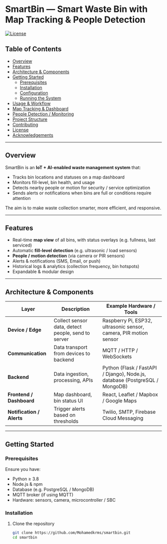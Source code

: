 # SmartBin — Smart Waste Bin with Map Tracking & People Detection

[![License](https://img.shields.io/badge/license-MIT-blue.svg)](LICENSE)

## Table of Contents

- [Overview](#overview)  
- [Features](#features)  
- [Architecture & Components](#architecture--components)  
- [Getting Started](#getting-started)  
  - [Prerequisites](#prerequisites)  
  - [Installation](#installation)  
  - [Configuration](#configuration)  
  - [Running the System](#running-the-system)  
- [Usage & Workflow](#usage--workflow)  
- [Map Tracking & Dashboard](#map-tracking--dashboard)  
- [People Detection / Monitoring](#people-detection--monitoring)  
- [Project Structure](#project-structure)  
- [Contributing](#contributing)  
- [License](#license)  
- [Acknowledgements](#acknowledgements)  

---

## Overview

SmartBin is an **IoT + AI-enabled waste management system** that:

- Tracks bin locations and statuses on a map dashboard  
- Monitors fill-level, bin health, and usage  
- Detects nearby people or motion for security / service optimization  
- Sends alerts or notifications when bins are full or conditions require attention  

The aim is to make waste collection smarter, more efficient, and responsive.

---

## Features

- Real-time **map view** of all bins, with status overlays (e.g. fullness, last serviced)  
- Automatic **fill-level detection** (e.g. ultrasonic / load sensors)  
- **People / motion detection** (via camera or PIR sensors)  
- Alerts & notifications (SMS, Email, or push)  
- Historical logs & analytics (collection frequency, bin hotspots)  
- Expandable & modular design  

---

## Architecture & Components

| Layer | Description | Example Hardware / Tools |
|---|---|---|
| **Device / Edge** | Collect sensor data, detect people, send to server | Raspberry Pi, ESP32, ultrasonic sensor, camera, PIR motion sensor |
| **Communication** | Data transport from devices to backend | MQTT / HTTP / WebSockets |
| **Backend** | Data ingestion, processing, APIs | Python (Flask / FastAPI / Django), Node.js, database (PostgreSQL / MongoDB) |
| **Frontend / Dashboard** | Map dashboard, bin status UI | React, Leaflet / Mapbox / Google Maps |
| **Notification / Alerts** | Trigger alerts based on thresholds | Twilio, SMTP, Firebase Cloud Messaging |

---

## Getting Started

### Prerequisites

Ensure you have:

- Python ≥ 3.8  
- Node.js & npm  
- Database (e.g. PostgreSQL / MongoDB)  
- MQTT broker (if using MQTT)  
- Hardware: sensors, camera, microcontroller / SBC  

### Installation

1. Clone the repository  
   ```bash
   git clone https://github.com/Mohamedkrms/smartbin.git
   cd smartbin
